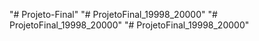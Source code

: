 "# Projeto-Final" 
"# ProjetoFinal_19998_20000" 
"# ProjetoFinal_19998_20000" 
"# ProjetoFinal_19998_20000" 
